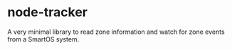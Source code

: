 # node-tracker

A very minimal library to read zone information and watch for zone events from
a SmartOS system.
